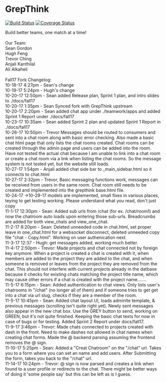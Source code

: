 GrepThink
========

[![Build Status](https://travis-ci.org/grepthink/grepthink.svg?branch=master)](https://travis-ci.org/grepthink/grepthink)
[![Coverage Status](https://coveralls.io/repos/github/grepthink/grepthink/badge.svg?branch=production)](https://coveralls.io/github/grepthink/grepthink?branch=production)

Build better teams, one match at a time!<br /><br />
Our Team:<br />
Sean Gordon<br />
Hugh Feng<br />
Trevor Ching<br />
Anjali Kanthilal<br />
Ali Alkaheli<br />
<br />
Fall17 Fork Changelog:<br />
10-18-17 4:27pm - Sean's change<br />
10-19-17 5:24pm - Hugh's change<br />
10-20-17 12:50pm - Sean added Release plan, Sprint 1 plan, and intro slides to ./docs/fall17<br />
10-20-17 1:35pm - Sean Synced fork with GrepThink upstream<br />
10-20-17 2:20pm - Sean added chat app under ./teamwork/apps and added Sprint 1 Report under ./docs/fall17<br />
10-23-17 10:35am - Sean added Sprint 2 plan and updated Sprint 1 Report in ./docs/fall17<br />
10-26-17 10:50pm - Trevor Messages should be routed to consumers and sent into a chat room along with basic error checking. Also made a basic chat html page
that only lists the chat rooms created. Chat rooms can be created through the admin page and users can be added into the room. Have not tested the actual chat
because I am unable to link into a chat room or create a chat room via a link when listing the chat rooms. So the message system is not tested yet, but the website
still loads.<br />
10-27-17 1:54pm - Anjali added chat side bar to _main_sidebar.html so it connects to chat.html<br />
10-27-17 2:32pm - Trevor, Basic messaging functions work, messages can be received from users in the same room.
Chat room still needs to be created and implemented into the grepthink base.html file.<br />
10-24-17 ->10-29-17 models are implemented, small fixes in various places, teying to get testing working. Please understand what you read, don't just copy<br />
11-1-17 12:30pm - Sean: Added sub urls from /chat (for ex. /chat/room1) and now the chatroom auto loads upon entering those sub-urls. Breadcrumbs are added for both view_chats and view_one_chat.<br />
11-2-17 8:20pm - Sean: Deleted unneeded code in chat.html, set proper leave in one_chat.html for a websocket disconnect, deleted unneeded copy file "chat - Copy.html". Working on user authenication next.<br />
11-3-17 12:37 - Hugh: get messages added, working much better.<br />
11-4-17 2:50pm - Trevor: Made projects and chat connected not by foreign key anymore. When a project is created a chat is created with it, when members are added to the project they are added to the
chat, and when someone is removed or leaves from the project they are removed from the chat. This should not interfere with current projects already in the datbase because it checks
for existing chats matching the project title name, which may cause other errors if a chat is created with the project name.......<br />
11-5-17 6:15pm - Sean: Added authentication to chat views. Only lists user's chatrooms in "/chat" (no longer all of them) and if someone tries to get get into a chat via url slug, checks if they are a member of the room.<br />
11-5-17 10:45pm - Sean: Added chat layout UI, loads adminlte template, & previous messages (scrolling isn't quite right yet). Newly sent messages also appear in the new chat box. Use the GREY button to send, working on GREEN, but it's not quite finished. Keeping the basic chat texts for now in case of bugs or for testing. Added Sprint 2 Report under docs/fall17.<br />
11-9-17 3:46pm - Trevor: Made chats connected to projects created with dash in the front. Need to make dashes not allowed in chat names when creating chat forms. Made the @ backend parsing assuming the frontend removes the @ sign. <br />
11-10-17 5:25pm - Sean: Added a "Creat Chatroom" on the "/chat" url. Takes you to a form where you can set an name and add users. After Submitting the form, takes you back to the "/chat" url.<br />
11-14-17 10:24pm - Trevor: @ sign is now parsed and creates a link when found to a user profile or redirects to the chat. There might be better ways of doing it 'some people say' but this can be left as is I guess.<br />